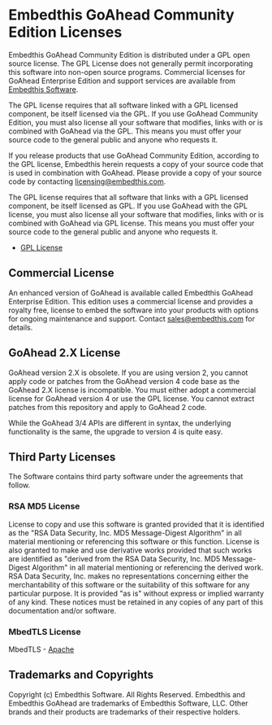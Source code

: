 Embedthis GoAhead Community Edition Licenses
===

Embedthis GoAhead Community Edition is distributed under a GPL open source
license. The GPL License does not generally permit incorporating this software
into non-open source programs. Commercial licenses for GoAhead Enterprise
Edition and support services are available from [Embedthis
Software](mailto@sales@embedthis.com).

The GPL license requires that all software linked with a GPL licensed
component, be itself licensed via the GPL. If you use GoAhead Community
Edition, you must also license all your software that modifies, links with or
is combined with GoAhead via the GPL. This means you must offer your source
code to the general public and anyone who requests it.

If you release products that use GoAhead Community Edition, according to the
GPL license, Embedthis herein requests a copy of your source code that is used
in combination with GoAhead. Please provide a copy of your source code by
contacting [licensing@embedthis.com](mailto:licensing@embedthis.com).

The GPL license requires that all software that links with a GPL licensed
component, be itself licensed as GPL. If you use GoAhead with the GPL license,
you must also license all your software that modifies, links with or is
combined with GoAhead via GPL license. This means you must offer your source
code to the general public and anyone who requests it.

* [GPL License](http://www.gnu.org/licenses/gpl-2.0.html)

## Commercial License

An enhanced version of GoAhead is available called Embedthis GoAhead Enterprise
Edition. This edition uses a commercial license and provides a royalty free,
license to embed the software into your products with options for ongoing
maintenance and support. Contact [sales@embedthis.com](mailto:dev@embdthis.com)
for details.

## GoAhead 2.X License

GoAhead version 2.X is obsolete.  If you are using version 2, you cannot apply
code or patches from the GoAhead version 4 code base as the GoAhead 2.X license
is incompatible. You must either adopt a commercial license for GoAhead version
4 or use the GPL license. You cannot extract patches from this repository and
apply to GoAhead 2 code.

While the GoAhead 3/4 APIs are different in syntax, the underlying
functionality is the same, the upgrade to version 4 is quite easy.

Third Party Licenses
---

The Software contains third party software under the agreements that follow.

### RSA MD5 License

License to copy and use this software is granted provided that it is identified
as the "RSA Data Security, Inc. MD5 Message-Digest Algorithm" in all material
mentioning or referencing this software or this function. License is also
granted to make and use derivative works provided that such works are
identified as "derived from the RSA Data Security, Inc. MD5 Message-Digest
Algorithm" in all material mentioning or referencing the derived work. RSA Data
Security, Inc. makes no representations concerning either the merchantability
of this software or the suitability of this software for any particular
purpose. It is provided "as is" without express or implied warranty of any
kind. These notices must be retained in any copies of any part of this
documentation and/or software.

### MbedTLS License

MbedTLS - [Apache](http://www.apache.org/licenses/LICENSE-2.0)


Trademarks and Copyrights
---
Copyright (c) Embedthis Software. All Rights Reserved.
Embedthis and Embedthis GoAhead are trademarks of Embedthis Software, LLC.
Other brands and their products are trademarks of their respective holders.
